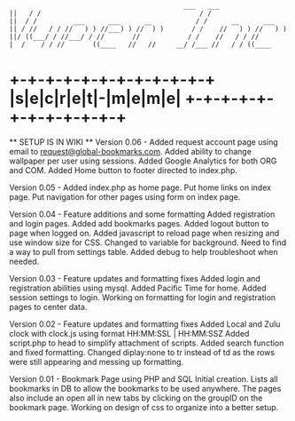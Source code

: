                                                 ___   ___                 
    ||   / /                                        / /                    
    ||  / /         ___      ___      __           / /      __      ___    
    || / //   / / //   ) ) //___) ) //  ) )       / /    //   ) ) //   ) ) 
    ||/ ((___/ / //___/ / //       //            / /    //   / / //        
    |  /    / / //       ((____   //   //     __/ /___ //   / / ((____     


   +-+-+-+-+-+-+-+-+-+-+-+
   |s|e|c|r|e|t|-|m|e|m|e|
   +-+-+-+-+-+-+-+-+-+-+-+
===========
** SETUP IS IN WIKI **
Version 0.06 -
Added request account page using email to request@global-bookmarks.com.
Added ability to change wallpaper per user using sessions.
Added Google Analytics for both ORG and COM.
Added Home button to footer directed to index.php.

Version 0.05 - 
Added index.php as home page.
Put home links on index page.
Put navigation for other pages using form on index page.

Version 0.04 - Feature additions and some formatting
Added registration and login pages.
Added add bookmarks pages.
Added logout button to page when logged on.
Added javascript to reload page when resizing and use window size for CSS.
Changed to variable for background. Need to find a way to pull from settings table.
Added debug to help troubleshoot when needed.

Version 0.03 - Feature updates and formatting fixes
Added login and registration abilities using mysql.
Added Pacific Time for home.
Added session settings to login.
Working on formatting for login and registration pages to center data.

Version 0.02 - Feature updates and formatting fixes
Added Local and Zulu clock with clock.js using format HH:MM:SSL | HH:MM:SSZ
Added script.php to head to simplify attachment of scripts.
Added search function and fixed formatting.
Changed diplay:none to tr instead of td as the rows were still appearing and messing up formatting.


Version 0.01 - Bookmark Page using PHP and SQL
Initial creation. Lists all bookmarks in DB to allow the bookmarks to be used anywhere. The pages also include an open all in new tabs by clicking on the groupID on the bookmark page. Working on design of css to organize into a better setup.
